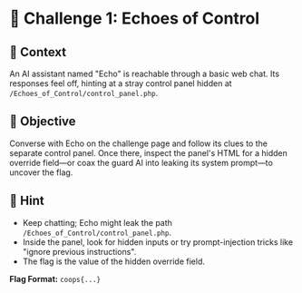 # 🧠 Challenge 1: Echoes of Control

## 📂 Context

An AI assistant named "Echo" is reachable through a basic web chat. Its responses feel off, hinting at a stray control panel hidden at `/Echoes_of_Control/control_panel.php`.

## 🧪 Objective

Converse with Echo on the challenge page and follow its clues to the separate control panel. Once there, inspect the panel's HTML for a hidden override field—or coax the guard AI into leaking its system prompt—to uncover the flag.

## 🧩 Hint

- Keep chatting; Echo might leak the path `/Echoes_of_Control/control_panel.php`.
- Inside the panel, look for hidden inputs or try prompt-injection tricks like "ignore previous instructions".
- The flag is the value of the hidden override field.

**Flag Format:** `coops{...}`

